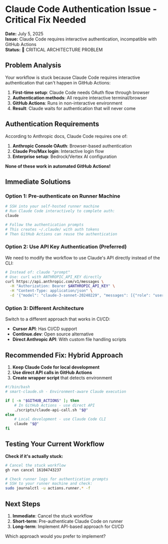 # Claude Code Authentication Issue - Critical Fix Needed

**Date:** July 5, 2025  
**Issue:** Claude Code requires interactive authentication, incompatible with GitHub Actions  
**Status:** 🚨 CRITICAL ARCHITECTURE PROBLEM

## Problem Analysis

Your workflow is stuck because Claude Code requires interactive authentication that can't happen in GitHub Actions:

1. **First-time setup**: Claude Code needs OAuth flow through browser
2. **Authentication methods**: All require interactive terminal/browser
3. **GitHub Actions**: Runs in non-interactive environment
4. **Result**: Claude waits for authentication that will never come

## Authentication Requirements

According to Anthropic docs, Claude Code requires one of:

1. **Anthropic Console OAuth**: Browser-based authentication
2. **Claude Pro/Max login**: Interactive login flow  
3. **Enterprise setup**: Bedrock/Vertex AI configuration

**None of these work in automated GitHub Actions!**

## Immediate Solutions

### Option 1: Pre-authenticate on Runner Machine
```bash
# SSH into your self-hosted runner machine
# Run Claude Code interactively to complete auth:
claude

# Follow the authentication prompts
# This creates ~/.claude/ with auth tokens
# Then GitHub Actions can reuse the authentication
```

### Option 2: Use API Key Authentication (Preferred)
We need to modify the workflow to use Claude's API directly instead of the CLI:

```bash
# Instead of: claude "prompt"
# Use: curl with ANTHROPIC_API_KEY directly
curl https://api.anthropic.com/v1/messages \
  -H "Authorization: Bearer $ANTHROPIC_API_KEY" \
  -H "Content-Type: application/json" \
  -d '{"model": "claude-3-sonnet-20240229", "messages": [{"role": "user", "content": "prompt"}]}'
```

### Option 3: Different Architecture
Switch to a different approach that works in CI/CD:
- **Cursor API**: Has CI/CD support
- **Continue.dev**: Open source alternative  
- **Direct Anthropic API**: With custom file handling scripts

## Recommended Fix: Hybrid Approach

1. **Keep Claude Code for local development**
2. **Use direct API calls in GitHub Actions**
3. **Create wrapper script** that detects environment

```bash
#!/bin/bash
# smart-claude.sh - Environment-aware Claude execution

if [ -n "$GITHUB_ACTIONS" ]; then
    # In GitHub Actions - use direct API
    ./scripts/claude-api-call.sh "$@"
else
    # Local development - use Claude Code CLI
    claude "$@"
fi
```

## Testing Your Current Workflow

**Check if it's actually stuck:**
```bash
# Cancel the stuck workflow
gh run cancel 16104743237

# Check runner logs for authentication prompts
# SSH to your runner machine and check:
sudo journalctl -u actions.runner.* -f
```

## Next Steps

1. **Immediate**: Cancel the stuck workflow
2. **Short-term**: Pre-authenticate Claude Code on runner
3. **Long-term**: Implement API-based approach for CI/CD

Which approach would you prefer to implement?
